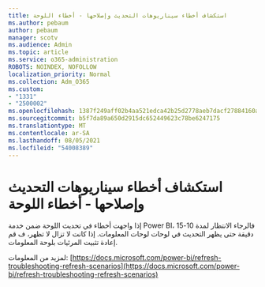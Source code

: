 ```yaml
---
title: استكشاف أخطاء سيناريوهات التحديث وإصلاحها - أخطاء اللوحة
ms.author: pebaum
author: pebaum
manager: scotv
ms.audience: Admin
ms.topic: article
ms.service: o365-administration
ROBOTS: NOINDEX, NOFOLLOW
localization_priority: Normal
ms.collection: Adm_O365
ms.custom:
- "1331"
- "2500002"
ms.openlocfilehash: 1387f249aff02b4aa521edca42b25d2778aeb7dacf27884160ae3a252959f6c9
ms.sourcegitcommit: b5f7da89a650d2915dc652449623c78be6247175
ms.translationtype: MT
ms.contentlocale: ar-SA
ms.lasthandoff: 08/05/2021
ms.locfileid: "54008389"
---
```

# <a name="troubleshooting-refresh-scenarios---tile-errors"></a>استكشاف أخطاء سيناريوهات التحديث وإصلاحها - أخطاء اللوحة

إذا واجهت أخطاء في تحديث اللوحة ضمن خدمة Power BI، فالرجاء الانتظار لمدة 10-15 دقيقة حتى يظهر التحديث في لوحات لوحات المعلومات. إذا كانت لا تزال لا تظهر، ف قم إعادة تثبيت المرئيات بلوحة المعلومات.

لمزيد من المعلومات: [https://docs.microsoft.com/power-bi/refresh-troubleshooting-refresh-scenarios](https://docs.microsoft.com/power-bi/refresh-troubleshooting-refresh-scenarios)
